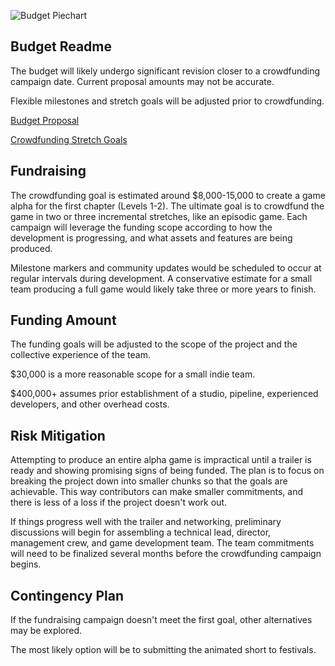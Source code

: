 ![Budget Piechart](https://github.com/jcongerkallas1/Folkvangr/blob/master/Budget/budget_piechart2.jpg)

## Budget Readme
The budget will likely undergo significant revision closer to a crowdfunding campaign date.  Current proposal amounts may not be accurate.

Flexible milestones and stretch goals will be adjusted prior to crowdfunding.

[Budget Proposal](https://docs.google.com/spreadsheets/d/1GkCL7yzXFakqMCULWRrPxNCTeMgtRffrsgK5qt7yyoU/edit?usp=sharing)

[Crowdfunding Stretch Goals](https://github.com/jcongerkallas1/Folkvangr/blob/master/Budget/Stretch%20Goals.md)

## Fundraising
The crowdfunding goal is estimated around $8,000-15,000 to create a game alpha for the first chapter (Levels 1-2).  The ultimate goal is to crowdfund the game in two or three incremental stretches, like an episodic game.  Each campaign will leverage the funding scope according to how the development is progressing, and what assets and features are being produced.  

Milestone markers and community updates would be scheduled to occur at regular intervals during development.  A conservative estimate for a small team producing a full game would likely take three or more years to finish.

## Funding Amount
The funding goals will be adjusted to the scope of the project and the collective experience of the team.

$30,000 is a more reasonable scope for a small indie team.

$400,000+ assumes prior establishment of a studio, pipeline, experienced developers, and other overhead costs.

## Risk Mitigation

Attempting to produce an entire alpha game is impractical until a trailer is ready and showing promising signs of being funded.  The plan is to focus on breaking the project down into smaller chunks so that the goals are achievable.  This way contributors can make smaller commitments, and there is less of a loss if the project doesn't work out.

If things progress well with the trailer and networking, preliminary discussions will begin for assembling a technical lead, director, management crew, and game development team.  The team commitments will need to be finalized several months before the crowdfunding campaign begins.

## Contingency Plan
If the fundraising campaign doesn't meet the first goal, other alternatives may be explored. 

The most likely option will be to submitting the animated short to festivals.



